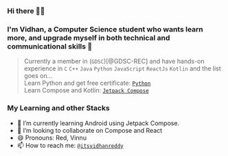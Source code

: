 ### Hi there 👋🏻
### I'm Vidhan, a Computer Science student who wants learn more, and upgrade myself in both technical and communicational skills 🚀
> Currently a member in (`GDSC`)[@GDSC-REC] and have hands-on experience in  `C` `C++` `Java` `Python` `JavaScript` `ReactJs` `Kotlin` and the list goes on...\
Learn Python and get free certificate: [`Python`](https://www.kaggle.com/learn/python)\
Learn Compose and Kotlin: [`Jetpack Compose`](https://developer.android.com/courses/android-basics-compose/course)
### My Learning and other Stacks
- 🌱 I’m currently learning Android using Jetpack Compose.
- 👯 I’m looking to collaborate on Compose and React
- 😄 Pronouns: Red, Vinnu
- 📫 How to reach me: [`@itsvidhanreddy`](https://linktr.ee/itsvidhanreddy)
<!--
**AVidhanR/AVidhanR** is a ✨ _special_ ✨ repository because its `README.md` (this file) appears on your GitHub profile.

Here are some ideas to get you started:

- 🔭 I’m currently working on ...
- 🌱 I’m currently learning ...
- 👯 I’m looking to collaborate on ...
- 🤔 I’m looking for help with ...
- 💬 Ask me about ...
- 📫 How to reach me: ...
- 😄 Pronouns: ...
- ⚡ Fun fact: ...
-->
